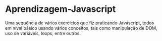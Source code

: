 # Aprendizagem-Javascript
 Uma sequência de vários exercícios que fiz praticando Javascript, todos em nível básico usando vários conceitos, tais como manipulação de DOM, uso de variáveis, loops, entre outros.
